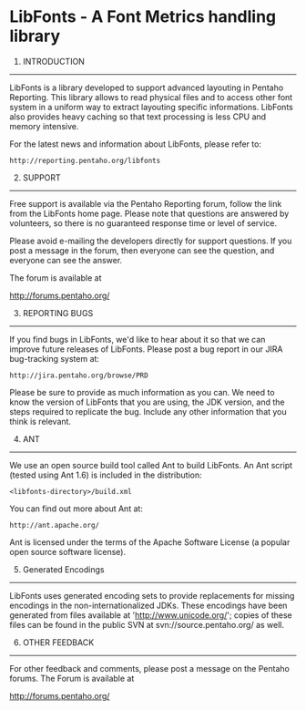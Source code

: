LibFonts - A Font Metrics handling library
==========================================


1. INTRODUCTION
---------------
LibFonts is a library developed to support advanced layouting in Pentaho
Reporting. This library allows to read physical files and to access
other font system in a uniform way to extract layouting specific informations.
LibFonts also provides heavy caching so that text processing is less
CPU and memory intensive.

For the latest news and information about LibFonts, please refer to:

    http://reporting.pentaho.org/libfonts


2. SUPPORT
----------
Free support is available via the Pentaho Reporting forum, follow the link
from the LibFonts home page.  Please note that questions are
answered by volunteers, so there is no guaranteed response time or
level of service.

Please avoid e-mailing the developers directly for support questions.
If you post a message in the forum, then everyone can see the
question, and everyone can see the answer.

The forum is available at

  http://forums.pentaho.org/


3. REPORTING BUGS
-----------------
If you find bugs in LibFonts, we'd like to hear about it so that we
can improve future releases of LibFonts.  Please post a bug report
in our JIRA bug-tracking system at:

    http://jira.pentaho.org/browse/PRD

Please be sure to provide as much information as you can.  We need to
know the version of LibFonts that you are using, the JDK version,
and the steps required to replicate the bug.  Include any other
information that you think is relevant.


4. ANT
------
We use an open source build tool called Ant to build LibFonts.  An
Ant script (tested using Ant 1.6) is included in the distribution:

    <libfonts-directory>/build.xml

You can find out more about Ant at:

    http://ant.apache.org/

Ant is licensed under the terms of the Apache Software License (a
popular open source software license).


5. Generated Encodings
----------------------

LibFonts uses generated encoding sets to provide replacements for missing
encodings in the non-internationalized JDKs. These encodings have been generated
from files available at 'http://www.unicode.org/'; copies of these files can
be found in the public SVN at svn://source.pentaho.org/ as well.


6. OTHER FEEDBACK
-----------------
For other feedback and comments, please post a message on the
Pentaho forums. The Forum is available at

  http://forums.pentaho.org/
